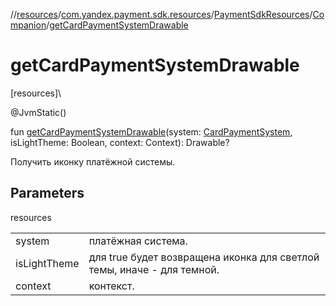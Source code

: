 //[resources](../../../../index.md)/[com.yandex.payment.sdk.resources](../../index.md)/[PaymentSdkResources](../index.md)/[Companion](index.md)/[getCardPaymentSystemDrawable](get-card-payment-system-drawable.md)

# getCardPaymentSystemDrawable

[resources]\

@JvmStatic()

fun [getCardPaymentSystemDrawable](get-card-payment-system-drawable.md)(system: [CardPaymentSystem](../../../../../core/core/com.yandex.payment.sdk.core.data/-card-payment-system/index.md), isLightTheme: Boolean, context: Context): Drawable?

Получить иконку платёжной системы.

## Parameters

resources

| | |
|---|---|
| system | платёжная система. |
| isLightTheme | для true будет возвращена иконка для светлой темы, иначе - для темной. |
| context | контекст. |
